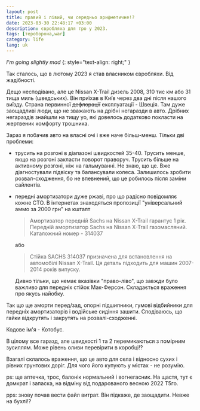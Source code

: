 ```yaml
---
layout: post
title: правий і лівий, чи середньо арифметичне!?
date: 2023-03-30 22:48:17 +03:00
description: євробляха для тро у 2023. 
tags: [тероборона,war]
category: life
lang: uk
---
```


_I'm going slightly mad_
{: style="text-align: right;" }

Так сталось, що в лютому 2023 я став власником євробляхи.
Від жадібності.

Дещо несподівано, але це Nissan X-Trail дизель 2008, 310 тис км або 31 тища миль (шведських).
Він приїхав в Київ через два дні після нашого виїзду.
Страна первинної ~~дефлорації~~ експлуатації - Швеція.
Там дуже заощадливі люди, що не зважають на дрібні негаразди в авто.
Дрібних негараздів знайшли на тищу уо, які довелось додатково покласти на жертвеник комфорту трошника.

Зараз я побачив авто на власні очі і вже наче більш-менш.
Тільки дві проблеми:
- трусить на розгоні в діапазоні швидкостей 35-40.
  Трусить менше, якщо на розгоні закласти поворот праворуч.
  Трусить більше на активному розгоні, ніж на гальмуванні.
  Не знаю, що це. 
  Вже діагностували підвіску та балансували колеса.
  Залишилось зробити розвал-сходження, бо не впевнений, що це робилось після заміни сайлентів.
  
- передні амортизатори дуже ржаві, про що радісно повідомляє кожне СТО.
  В інтернетах знаходяться пропозиції "універсальний аммо за 2000 грн" на кшталт
  > Амортизатор передній Sachs на Nissan X-Trail гарантує 1 рік. Передній амортизатор Sachs на Nissan X-Trail газомасляний. Каталожний номер - 314037 
  
  або

  > Стійка SACHS 314037 призначена для встановлення на автомобілі Nissan X-Trail. Ця деталь підходить для машин 2007-2014 років випуску.
  
  Дивно тільки, що немає вказівки "право-ліво", що завжди було важливо для передніх стійок Мак-Ферсон.
 Складається враження про якусь найобку.

Так що ще аморти перед/зад, опорні підшипники, гумові відбийники для передніх амортизаторів і водійське сидіння зашити.
Сподіваюсь, що гайки відкрутять і закрутять на розвалі-сходженні.

Кодове ім'я - Котобус.

В цілому все гаразд, але швидкості 1 та 2 перемикаються з помірним зусиллям.
Може рівень оливи перевірити в коробці!?

Взагалі склалось враження, що це авто для села і відносно сухих і рівних грунтових доріг.
Для чого його купують у містах - не розумію.

ps: ще аптечка, трос, балонік нормальний і вогнегасник.
На щастя, тут є домкрат і запаска, на відміну від подарованого весною 2022 Т5го.

pps: знову почав вести файл витрат.
Він підкаже, де заощадити.
Невже на бухлі!?